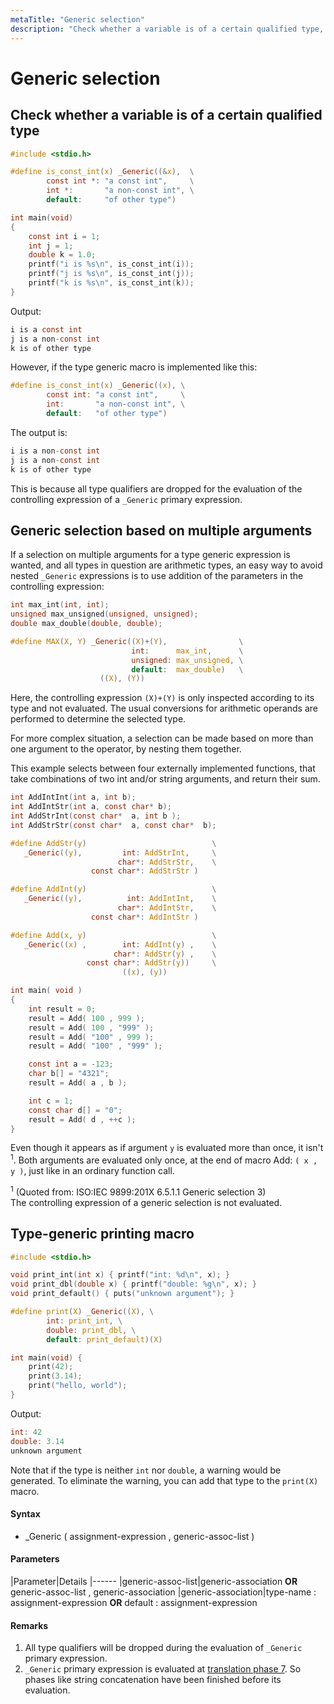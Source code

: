 ```yaml
---
metaTitle: "Generic selection"
description: "Check whether a variable is of a certain qualified type, Generic selection based on multiple arguments, Type-generic printing macro"
---
```


# Generic selection



## Check whether a variable is of a certain qualified type


```c
#include <stdio.h> 

#define is_const_int(x) _Generic((&x),  \
        const int *: "a const int",     \
        int *:       "a non-const int", \
        default:     "of other type")

int main(void)
{
    const int i = 1;
    int j = 1;
    double k = 1.0;
    printf("i is %s\n", is_const_int(i));
    printf("j is %s\n", is_const_int(j));
    printf("k is %s\n", is_const_int(k));
}

```

Output:

```c
i is a const int
j is a non-const int
k is of other type

```

However, if the type generic macro is implemented like this:

```c
#define is_const_int(x) _Generic((x), \
        const int: "a const int",     \
        int:       "a non-const int", \
        default:   "of other type")

```

The output is:

```c
i is a non-const int
j is a non-const int
k is of other type

```

This is because all type qualifiers are dropped for the evaluation of  the controlling expression of a `_Generic` primary expression.



## Generic selection based on multiple arguments


If a selection on multiple arguments for a type generic expression is wanted, and all types in question are arithmetic types, an easy way to avoid nested `_Generic` expressions is to use addition of the parameters in the controlling expression:

```c
int max_int(int, int);
unsigned max_unsigned(unsigned, unsigned);
double max_double(double, double);

#define MAX(X, Y) _Generic((X)+(Y),                \
                           int:      max_int,      \
                           unsigned: max_unsigned, \
                           default:  max_double)   \
                    ((X), (Y))

```

Here, the controlling expression `(X)+(Y)` is only inspected according to its type and not evaluated. The usual conversions for arithmetic operands are performed to determine the selected type.

For more complex situation, a selection can be made based on more than one argument to the operator, by nesting them together.

This example selects between four externally implemented functions, that take combinations of two int and/or string arguments, and return their sum.

```c
int AddIntInt(int a, int b);
int AddIntStr(int a, const char* b);
int AddStrInt(const char*  a, int b );
int AddStrStr(const char*  a, const char*  b);

#define AddStr(y)                            \
   _Generic((y),         int: AddStrInt,     \
                        char*: AddStrStr,    \
                  const char*: AddStrStr )

#define AddInt(y)                            \
   _Generic((y),          int: AddIntInt,    \
                        char*: AddIntStr,    \
                  const char*: AddIntStr )

#define Add(x, y)                            \
   _Generic((x) ,        int: AddInt(y) ,    \
                       char*: AddStr(y) ,    \
                 const char*: AddStr(y))     \
                         ((x), (y))

int main( void )
{
    int result = 0;
    result = Add( 100 , 999 );
    result = Add( 100 , "999" );
    result = Add( "100" , 999 );
    result = Add( "100" , "999" );

    const int a = -123;
    char b[] = "4321";
    result = Add( a , b );

    int c = 1;
    const char d[] = "0";
    result = Add( d , ++c );
}

```

Even though it appears as if argument `y` is evaluated more than once, it isn't <sup>1</sup>. Both arguments are evaluated only once, at the end of macro Add: `( x , y )`, just like in an ordinary function call.

<sup>1</sup> (Quoted from: ISO:IEC 9899:201X 6.5.1.1 Generic selection 3)<br />
The controlling expression of a generic selection is not evaluated.



## Type-generic printing macro


```c
#include <stdio.h>

void print_int(int x) { printf("int: %d\n", x); }
void print_dbl(double x) { printf("double: %g\n", x); }
void print_default() { puts("unknown argument"); }

#define print(X) _Generic((X), \
        int: print_int, \
        double: print_dbl, \
        default: print_default)(X)

int main(void) {
    print(42);
    print(3.14);
    print("hello, world");
}

```

Output:

```c
int: 42
double: 3.14
unknown argument

```

Note that if the type is neither `int` nor `double`, a warning would be generated. To eliminate the warning, you can add that type to the `print(X)` macro.



#### Syntax


- _Generic ( assignment-expression , generic-assoc-list )



#### Parameters


|Parameter|Details
|------
|generic-assoc-list|generic-association **OR** generic-assoc-list , generic-association
|generic-association|type-name : assignment-expression **OR** default : assignment-expression



#### Remarks


1. All type qualifiers will be dropped during the evaluation of `_Generic` primary expression.
1. `_Generic` primary expression is evaluated at [translation phase 7](http://port70.net/%7Ensz/c/c11/n1570.html#5.1.1.2). So phases like string concatenation have been finished before its evaluation.

